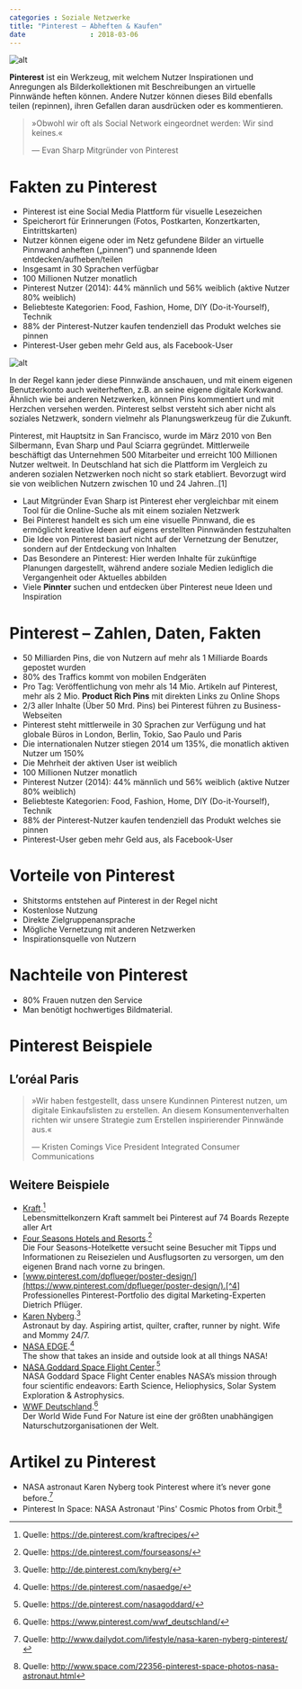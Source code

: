 ```yaml
---
categories : Soziale Netzwerke
title: "Pinterest – Abheften & Kaufen"
date                : 2018-03-06
---
```


![alt](../images/Pinterest-badge-144px.png)

**Pinterest** ist ein Werkzeug, mit welchem Nutzer Inspirationen und
Anregungen als Bilderkollektionen mit Beschreibungen an virtuelle
Pinnwände heften können. Andere Nutzer können dieses Bild ebenfalls
teilen (repinnen), ihren Gefallen daran ausdrücken oder es kommentieren.
<!-- readmore -->

> »Obwohl wir oft als Social Network eingeordnet werden: Wir sind
> keines.«
> 
> —  Evan Sharp Mitgründer von Pinterest 

# Fakten zu Pinterest

  - Pinterest ist eine Social Media Plattform für visuelle Lesezeichen
  - Speicherort für Erinnerungen (Fotos, Postkarten, Konzertkarten,
    Eintrittskarten)
  - Nutzer können eigene oder im Netz gefundene Bilder an virtuelle
    Pinnwand anheften („pinnen“) und spannende Ideen
    entdecken/aufheben/teilen
  - Insgesamt in 30 Sprachen verfügbar
  - 100 Millionen Nutzer monatlich
  - Pinterest Nutzer (2014): 44% männlich und 56% weiblich (aktive
    Nutzer 80% weiblich)
  - Beliebteste Kategorien: Food, Fashion, Home, DIY (Do-it-Yourself),
    Technik
  - 88% der Pinterest-Nutzer kaufen tendenziell das Produkt welches sie
    pinnen
  - Pinterest-User geben mehr Geld aus, als Facebook-User

![alt](../images/pinterest-ipad-homefeed.png)

In der Regel kann jeder diese Pinnwände anschauen, und mit einem eigenen
Benutzerkonto auch weiterheften, z.B. an seine eigene digitale Korkwand.
Ähnlich wie bei anderen Netzwerken, können Pins kommentiert und mit
Herzchen versehen werden. Pinterest selbst versteht sich aber nicht als
soziales Netzwerk, sondern vielmehr als Planungswerkzeug für die
Zukunft.

Pinterest, mit Hauptsitz in San Francisco, wurde im März 2010 von Ben
Silbermann, Evan Sharp und Paul Sciarra gegründet. Mittlerweile
beschäftigt das Unternehmen 500 Mitarbeiter und erreicht 100 Millionen
Nutzer weltweit. In Deutschland hat sich die Plattform im Vergleich zu
anderen sozialen Netzwerken noch nicht so stark etabliert. Bevorzugt
wird sie von weiblichen Nutzern zwischen 10 und 24 Jahren..\[1\]

  - Laut Mitgründer Evan Sharp ist Pinterest eher vergleichbar mit einem
    Tool für die Online-Suche als mit einem sozialen Netzwerk
  - Bei Pinterest handelt es sich um eine visuelle Pinnwand, die es
    ermöglicht kreative Ideen auf eigens erstellten Pinnwänden
    festzuhalten
  - Die Idee von Pinterest basiert nicht auf der Vernetzung der
    Benutzer, sondern auf der Entdeckung von Inhalten
  - Das Besondere an Pinterest: Hier werden Inhalte für zukünftige
    Planungen dargestellt, während andere soziale Medien lediglich die
    Vergangenheit oder Aktuelles abbilden
  - Viele **Pinnter** suchen und entdecken über Pinterest neue Ideen und
    Inspiration

# Pinterest – Zahlen, Daten, Fakten

  - 50 Milliarden Pins, die von Nutzern auf mehr als 1 Milliarde Boards
    gepostet wurden
  - 80% des Traffics kommt von mobilen Endgeräten
  - Pro Tag: Veröffentlichung von mehr als 14 Mio. Artikeln auf
    Pinterest, mehr als 2 Mio. **Product Rich Pins** mit direkten Links
    zu Online Shops
  - 2/3 aller Inhalte (Über 50 Mrd. Pins) bei Pinterest führen zu
    Business-Webseiten
  - Pinterest steht mittlerweile in 30 Sprachen zur Verfügung und hat
    globale Büros in London, Berlin, Tokio, Sao Paulo und Paris
  - Die internationalen Nutzer stiegen 2014 um 135%, die monatlich
    aktiven Nutzer um 150%
  - Die Mehrheit der aktiven User ist weiblich
  - 100 Millionen Nutzer monatlich
  - Pinterest Nutzer (2014): 44% männlich und 56% weiblich (aktive
    Nutzer 80% weiblich)
  - Beliebteste Kategorien: Food, Fashion, Home, DIY (Do-it-Yourself),
    Technik
  - 88% der Pinterest-Nutzer kaufen tendenziell das Produkt welches sie
    pinnen
  - Pinterest-User geben mehr Geld aus, als Facebook-User

# Vorteile von Pinterest

  - Shitstorms entstehen auf Pinterest in der Regel nicht
  - Kostenlose Nutzung
  - Direkte Zielgruppenansprache
  - Mögliche Vernetzung mit anderen Netzwerken
  - Inspirationsquelle von Nutzern

# Nachteile von Pinterest

  - 80% Frauen nutzen den Service
  - Man benötigt hochwertiges Bildmaterial.

# Pinterest Beispiele

## L’oréal Paris

> »Wir haben festgestellt, dass unsere Kundinnen Pinterest nutzen, um
> digitale Einkaufslisten zu erstellen. An diesem Konsumentenverhalten
> richten wir unsere Strategie zum Erstellen inspirierender Pinnwände
> aus.«
> 
> —  Kristen Comings Vice President Integrated Consumer Communications 

## Weitere Beispiele

  - [Kraft](https://de.pinterest.com/kraftrecipes/).[^2]  
    Lebensmittelkonzern Kraft sammelt bei Pinterest auf 74 Boards
    Rezepte aller Art
  - [Four Seasons Hotels and
    Resorts](https://de.pinterest.com/fourseasons/).[^3]  
    Die Four Seasons-Hotelkette versucht seine Besucher mit Tipps und
    Informationen zu Reisezielen und Ausflugsorten zu versorgen, um den
    eigenen Brand nach vorne zu
    bringen.
  - [www.pinterest.com/dpflueger/poster-design/](https://www.pinterest.com/dpflueger/poster-design/).[^4]  
    Professionelles Pinterest-Portfolio des digital Marketing-Experten
    Dietrich Pflüger.
  - [Karen Nyberg](http://de.pinterest.com/knyberg/).[^5]  
    Astronaut by day. Aspiring artist, quilter, crafter, runner by
    night. Wife and Mommy 24/7.
  - [NASA EDGE](https://de.pinterest.com/nasaedge/).[^6]  
    The show that takes an inside and outside look at all things NASA\!
  - [NASA Goddard Space Flight
    Center](https://de.pinterest.com/nasagoddard/).[^7]  
    NASA Goddard Space Flight Center enables NASA’s mission through four
    scientific endeavors: Earth Science, Heliophysics, Solar System
    Exploration & Astrophysics.
  - [WWF
    Deutschland](https://www.pinterest.com/wwf_deutschland/).[^8]  
    Der World Wide Fund For Nature ist eine der größten unabhängigen
    Naturschutzorganisationen der Welt.

# Artikel zu Pinterest

  - NASA astronaut Karen Nyberg took Pinterest where it’s never gone
    before.[^9]
  - Pinterest In Space: NASA Astronaut 'Pins' Cosmic Photos from
    Orbit.[^10]

[^1]: Quelle: <https://de.statista.com/statistik/daten/studie/218314/umfrage/alter-der-besucher-von-pinterestcom/>
[^2]: Quelle: <https://de.pinterest.com/kraftrecipes/>
[^3]: Quelle: <https://de.pinterest.com/fourseasons/>
[^4]: Quelle: <https://www.pinterest.com/dpflueger/poster-design/>
[^5]: Quelle: <http://de.pinterest.com/knyberg/>
[^6]: Quelle: <https://de.pinterest.com/nasaedge/>
[^7]: Quelle: <https://de.pinterest.com/nasagoddard/>
[^8]: Quelle: <https://www.pinterest.com/wwf_deutschland/>
[^9]: Quelle: <http://www.dailydot.com/lifestyle/nasa-karen-nyberg-pinterest/>
[^10]: Quelle: <http://www.space.com/22356-pinterest-space-photos-nasa-astronaut.html>
